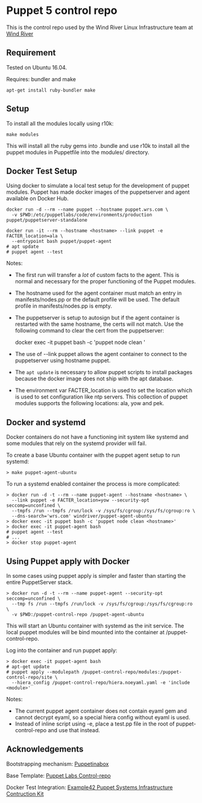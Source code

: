 # Puppet 5 control repo

This is the control repo used by the Wind River Linux Infrastructure
team at [Wind River](http://windriver.com/products/linux.html)

## Requirement

Tested on Ubuntu 16.04.

Requires: bundler and make

    apt-get install ruby-bundler make

## Setup

To install all the modules locally using r10k:

    make modules

This will install all the ruby gems into .bundle and use r10k to
install all the puppet modules in Puppetfile into the modules/ directory.

## Docker Test Setup

Using docker to simulate a local test setup for the development of
puppet modules. Puppet has made docker images of the puppetserver and
agent available on Docker Hub.

    docker run -d --rm --name puppet --hostname puppet.wrs.com \
      -v $PWD:/etc/puppetlabs/code/environments/production puppet/puppetserver-standalone

    docker run -it --rm --hostname <hostname> --link puppet -e FACTER_location=ala \
      --entrypoint bash puppet/puppet-agent
    # apt update
    # puppet agent --test

Notes:

- The first run will transfer a _lot_ of custom facts to the
  agent. This is normal and necessary for the proper functioning of
  the Puppet modules.

- The hostname used for the agent container must match an entry in
  manifests/nodes.pp or the default profile will be used. The default
  profile in manifests/nodes.pp is empty.

- The puppetserver is setup to autosign but if the agent container is
  restarted with the same hostname, the certs will not match. Use the
  following command to clear the cert from the puppetserver:

    docker exec -it puppet bash -c 'puppet node clean <hostname>'

- The use of --link puppet allows the agent container to connect to
  the puppetserver using hostname puppet.

- The `apt update` is necessary to allow puppet scripts to install
  packages because the docker image does not ship with the apt database.

- The environment var FACTER_location is used to set the location
  which is used to set configuration like ntp servers. This collection
  of puppet modules supports the following locations: ala, yow and
  pek.

## Docker and systemd

Docker containers do not have a functioning init system like systemd
and some modules that rely on the systemd provider will fail.

To create a base Ubuntu container with the puppet agent setup to run
systemd:

    > make puppet-agent-ubuntu

To run a systemd enabled container the process is more complicated:

    > docker run -d -t --rm --name puppet-agent --hostname <hostname> \
      --link puppet -e FACTER_location=yow --security-opt seccomp=unconfined \
      --tmpfs /run --tmpfs /run/lock -v /sys/fs/cgroup:/sys/fs/cgroup:ro \
      --dns-search='wrs.com' windriver/puppet-agent-ubuntu
    > docker exec -it puppet bash -c 'puppet node clean <hostname>'
    > docker exec -it puppet-agent bash
    # puppet agent --test
    # ...
    > docker stop puppet-agent

## Using Puppet apply with Docker

In some cases using puppet apply is simpler and faster than starting
the entire PuppetServer stack.

    > docker run -d -t --rm --name puppet-agent --security-opt seccomp=unconfined \
      --tmp fs /run --tmpfs /run/lock -v /sys/fs/cgroup:/sys/fs/cgroup:ro \
      -v $PWD:/puppet-control-repo /puppet-agent-ubuntu

This will start an Ubuntu container with systemd as the init
service. The local puppet modules will be bind mounted into the
container at /puppet-control-repo.

Log into the container and run puppet apply:

    > docker exec -it puppet-agent bash
    # apt-get update
    # puppet apply --modulepath /puppet-control-repo/modules:/puppet-control-repo/site \
      --hiera_config /puppet-control-repo/hiera.noeyaml.yaml -e 'include <module>'

Notes:

- The current puppet agent container does not contain eyaml gem and
  cannot decrypt eyaml, so a special hiera config without eyaml is
  used.
- Instead of inline script using -e, place a test.pp file in the root
  of puppet-control-repo and use that instead.

## Acknowledgements

Bootstrapping mechanism: [Puppetinabox](https://github.com/puppetinabox/controlrepo)

Base Template: [Puppet Labs Control-repo](https://github.com/puppetlabs/control-repo)

Docker Test Integration: [Example42 Puppet Systems Infrastructure Contruction Kit](https://github.com/example42/psick)
